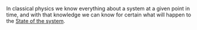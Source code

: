 In classical physics we know everything about a system at a given point in time, and with that knowledge we can know for certain what will happen to the [State of the system](State%20of%20a%20system).